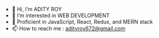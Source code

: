 - 👋 Hi, I’m ADITY ROY
- 👀 I’m interested in WEB DEVELOPMENT
- 🌱 Proficient in JavaScript, React, Redux, and MERN stack
- 📫 How to reach me : adityroy672@gmail.com

<!---
adity672roy/adity672roy is a ✨ special ✨ repository because its `README.md` (this file) appears on your GitHub profile.
You can click the Preview link to take a look at your changes.
--->
